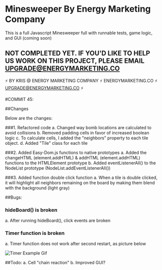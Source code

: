 # Minesweeper By Energy Marketing Company
This is a full Javascript Minesweeper full with runnable tests, game logic, and GUI (coming soon) 

## NOT COMPLETED YET. IF YOU'D LIKE TO HELP US WORK ON THIS PROJECT, PLEASE EMAIL UPGRADE@ENERGYMARKETING.CO

⚡ BY KRIS @ ENERGY MARKETING COMPANY ⚡ ENERGYMARKETING.CO ⚡ UPGRADE@ENERGYMARKETING.CO ⚡



#COMMIT 45:

##Changes

Below are the changes:

###1. Refactored code
  a. Changed way bomb locations are calculated to avoid collisions
  b. Removed padding cells in favor of increased boolean logic
  c. To calculate cells, I added the "neighbors" property to each tile object. 
  d. Added "Tile" class for each tile

###2. Added Easy-Dom.js functions to native prototypes
  a. Added the changeHTML (element.addHTML) & addHTML (element.addHTML)  functions to the HTMLElement  prototype
  b. Added eventListenerAll() to the NodeList prototype (NodeList.addEventListenerAll())

###3. Added function double click function
  a. When a tile is double clicked, it will highlight all neighbors remaining on the board by making them blend with the background (light gray)


##Bugs:

### hideBoard() is broken
  a. After running hideBoard(), click events are broken

### Timer function is broken
  a. Timer function does not work after second restart, as picture below


![Timer Example Gif](https://i.gyazo.com/ace5d33e51084ec173f81305eec5ec4c.gif)


##Todo:
  a. Cell "chain reaction"
  b. Improved GUI?



